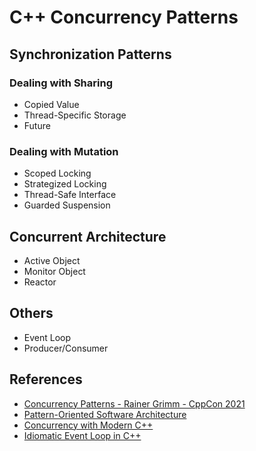 # C++ Concurrency Patterns

## Synchronization Patterns

### Dealing with Sharing
* Copied Value
* Thread-Specific Storage
* Future

### Dealing with Mutation
* Scoped Locking
* Strategized Locking
* Thread-Safe Interface
* Guarded Suspension

## Concurrent Architecture
* Active Object
* Monitor Object
* Reactor

## Others
* Event Loop
* Producer/Consumer

## References
* [Concurrency Patterns - Rainer Grimm - CppCon 2021](https://www.youtube.com/watch?v=A3DQxZCtKqo)
* [Pattern-Oriented Software Architecture](https://en.wikipedia.org/wiki/Pattern-Oriented_Software_Architecture)
* [Concurrency with Modern C++](https://leanpub.com/concurrencywithmodernc/c/RkLJ8CTGGIo2)
* [Idiomatic Event Loop in C++](https://habr.com/en/post/665730/)
